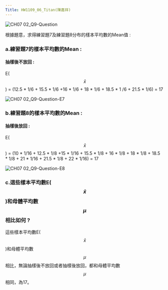 ```yaml
---
Title: HW1109_06_Titan(陳嘉祥)
---
```


![CH07 02_Q9-Question](https://github.com/user-attachments/assets/feb4b6fc-15ef-48ba-9064-21317d1f889a)

根據題意，求得練習題7及練習題8分布的樣本平均數的Mean值 :

### a.練習題7的樣本平均數的Mean :
#### 抽樣後不放回 :

E( $$\bar{x}$$ ) = (12.5 * 1/6 + 15.5 * 1/6 +16 * 1/6 + 18 * 1/6 + 18.5 * 1 /6 + 21.5 * 1/6) = 17 

![CH07 02_Q9-Question-E7](https://github.com/user-attachments/assets/8a86f6b8-3728-4804-ba25-b122d70d412c)

### b.練習題8的樣本平均數的Mean :
#### 抽樣後放回 :

E( $$\bar{x}$$ ) = (10 * 1/16 + 12.5 * 1/8 +15 * 1/16 + 15.5 * 1/8 + 16 * 1/8 + 18 * 1/8 + 18.5 * 1/8 + 21 * 1/16 + 21.5 * 1/8 + 22 * 1/16) = 17 

![CH07 02_Q9-Question-E8](https://github.com/user-attachments/assets/a00dbe8b-ae66-441d-ae41-cb13a2c59c77)

### c.這些樣本平均數E( $$\bar{x}$$ )和母體平均數 $$\mu$$ 相比如何 ?
這些樣本平均數E( $$\bar{x}$$ )和母體平均數 $$\mu$$ 相比，無論抽樣後不放回或者抽樣後放回，都和母體平均數 $$\mu$$ 相同，為17。
